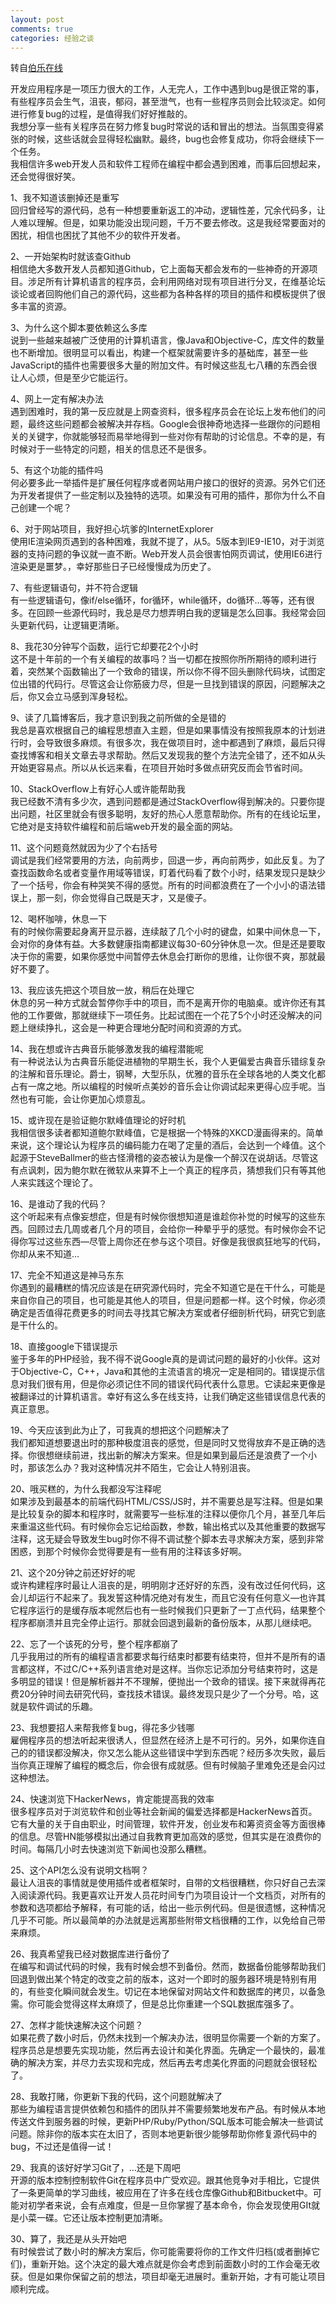 ```yaml
---
layout: post
comments: true
categories: 经验之谈
---
```


转自[伯乐在线](http://blog.jobbole.com/49756/)

开发应用程序是一项压力很大的工作，人无完人，工作中遇到bug是很正常的事，有些程序员会生气，沮丧，郁闷，甚至泄气，也有一些程序员则会比较淡定。如何进行修复bug的过程，是值得我们好好推敲的。  
我想分享一些有关程序员在努力修复bug时常说的话和冒出的想法。当氛围变得紧张的时候，这些话就会显得轻松幽默。最终，bug也会修复成功，你将会继续下一个任务。  
我相信许多web开发人员和软件工程师在编程中都会遇到困难，而事后回想起来，还会觉得很好笑。  

1、我不知道该删掉还是重写  
回归曾经写的源代码，总有一种想要重新返工的冲动，逻辑性差，冗余代码多，让人难以理解。但是，如果功能没出现问题，千万不要去修改。这是我经常要面对的困扰，相信也困扰了其他不少的软件开发者。

2、一开始架构时就该查Github  
相信绝大多数开发人员都知道Github，它上面每天都会发布的一些神奇的开源项目。涉足所有计算机语言的程序员，会利用网络对现有项目进行分叉，在维基论坛谈论或者回购他们自己的源代码，这些都为各种各样的项目的插件和模板提供了很多丰富的资源。

3、为什么这个脚本要依赖这么多库  
说到一些越来越被广泛使用的计算机语言，像Java和Objective-C，库文件的数量也不断增加。很明显可以看出，构建一个框架就需要许多的基础库，甚至一些JavaScript的插件也需要很多大量的附加文件。有时候这些乱七八糟的东西会很让人心烦，但是至少它能运行。

4、网上一定有解决办法  
遇到困难时，我的第一反应就是上网查资料，很多程序员会在论坛上发布他们的问题，最终这些问题都会被解决并存档。Google会很神奇地选择一些跟你的问题相关的关键字，你就能够轻而易举地得到一些对你有帮助的讨论信息。不幸的是，有时候对于一些特定的问题，相关的信息还不是很多。

5、有这个功能的插件吗  
何必要多此一举插件是扩展任何程序或者网站用户接口的很好的资源。另外它们还为开发者提供了一些定制以及独特的选项。如果没有可用的插件，那你为什么不自己创建一个呢？

6、对于网站项目，我好担心坑爹的InternetExplorer  
使用IE渲染网页遇到的各种困难，我就不提了，从5。5版本到IE9-IE10，对于浏览器的支持问题的争议就一直不断。Web开发人员会很害怕网页调试，使用IE6进行渲染更是噩梦。，幸好那些日子已经慢慢成为历史了。

7、有些逻辑语句，并不符合逻辑  
有一些逻辑语句，像if/else循环，for循环，while循环，do循环…等等，还有很多。在回顾一些源代码时，我总是尽力想弄明白我的逻辑是怎么回事。我经常会回头更新代码，让逻辑更清晰。

8、我花30分钟写个函数，运行它却要花2个小时  
这不是十年前的一个有关编程的故事吗？当一切都在按照你所所期待的顺利进行着，突然某个函数输出了一个致命的错误，所以你不得不回头删除代码块，试图定位出错的代码行。尽管这会让你筋疲力尽，但是一旦找到错误的原因，问题解决之后，你又会立马感到浑身轻松。

9、读了几篇博客后，我才意识到我之前所做的全是错的  
我总是喜欢根据自己的编程思想直入主题，但是如果事情没有按照我原本的计划进行时，会导致很多麻烦。有很多次，我在做项目时，途中都遇到了麻烦，最后只得查找博客和相关文章去寻求帮助。然后又发现我的整个方法完全错了，还不如从头开始更容易点。所以从长远来看，在项目开始时多做点研究反而会节省时间。

10、StackOverflow上有好心人或许能帮助我  
我已经数不清有多少次，遇到问题都是通过StackOverflow得到解决的。只要你提出问题，社区里就会有很多聪明，友好的热心人愿意帮助你。所有的在线论坛里，它绝对是支持软件编程和前后端web开发的最全面的网站。

11、这个问题竟然就因为少了个右括号  
调试是我们经常要用的方法，向前两步，回退一步，再向前两步，如此反复。为了查找函数命名或者变量作用域等错误，盯着代码看了数个小时，结果发现只是缺少了一个括号，你会有种哭笑不得的感觉。所有的时间都浪费在了一个小小的语法错误上，那一刻，你会觉得自己既是天才，又是傻子。

12、喝杯咖啡，休息一下  
有的时候你需要起身离开显示器，连续敲了几个小时的键盘，如果中间休息一下，会对你的身体有益。大多数健康指南都建议每30-60分钟休息一次。但是还是要取决于你的需要，如果你感觉中间暂停去休息会打断你的思维，让你很不爽，那就最好不要了。

13、我应该先把这个项目放一放，稍后在处理它  
休息的另一种方式就会暂停你手中的项目，而不是离开你的电脑桌。或许你还有其他的工作要做，那就继续下一项任务。比起试图在一个花了5个小时还没解决的问题上继续挣扎，这会是一种更合理地分配时间和资源的方式。

14、我在想或许古典音乐能够激发我的编程潜能呢  
有一种说法认为古典音乐能促进植物的早期生长，我个人更偏爱古典音乐错综复杂的注解和音乐理论。爵士，钢琴，大型乐队，优雅的音乐在全球各地的人类文化都占有一席之地。所以编程的时候听点美妙的音乐会让你调试起来更得心应手呢。当然也有可能，会让你更加心烦意乱。

15、或许现在是验证鲍尔默峰值理论的好时机  
我相信很多读者都知道鲍尔默峰值，它是根据一个特殊的XKCD漫画得来的。简单来说，这个理论认为程序员的编码能力在喝了定量的酒后，会达到一个峰值。这个起源于SteveBallmer的些古怪滑稽的姿态被认为是像一个醉汉在说胡话。尽管这有点讽刺，因为鲍尔默在微软从来算不上一个真正的程序员，猜想我们只有等其他人来实践这个理论了。

16、是谁动了我的代码？  
这个听起来有点像妄想症，但是有时候你很想知道是谁趁你补觉的时候写的这些东西。回顾过去几周或者几个月的项目，会给你一种晕乎乎的感觉。有时候你会不记得你写过这些东西—尽管上周你还在参与这个项目。好像是我很疯狂地写的代码，你却从来不知道…

17、完全不知道这是神马东东  
你遇到的最糟糕的情况应该是在研究源代码时，完全不知道它是在干什么，可能是来自你自己的项目，也可能是其他人的项目，但是问题都一样。这个时候，你必须确定是否值得花费更多的时间去寻找其它解决方案或者仔细剖析代码，研究它到底是干什么的。

18、直接google下错误提示  
鉴于多年的PHP经验，我不得不说Google真的是调试问题的最好的小伙伴。这对于Objective-C，C++，Java和其他的主流语言的境况一定是相同的。错误提示信息对我们很有用，但是你必须记住不同的错误代码代表什么意思。它读起来更像是被翻译过的计算机语言。幸好有这么多在线支持，让我们确定这些错误信息代表的真正意思。

19、今天应该到此为止了，可我真的想把这个问题解决了  
我们都知道想要退出时的那种极度沮丧的感觉，但是同时又觉得放弃不是正确的选择。你很想继续前进，找出新的解决方案来。但是如果到最后还是浪费了一个小时，那该怎么办？我对这种情况并不陌生，它会让人特别沮丧。

20、哦买糕的，为什么我都没写注释呢  
如果涉及到最基本的前端代码HTML/CSS/JS时，并不需要总是写注释。但是如果是比较复杂的脚本和程序时，就需要写一些标准的注释以便你几个月，甚至几年后来重温这些代码。有时候你会忘记给函数，参数，输出格式以及其他重要的数据写注释，这无疑会导致发生bug时你不得不调试整个脚本去寻求解决方案，感到非常困惑，到那个时候你会觉得要是有一些有用的注释该多好啊。

21、这个20分钟之前还好好的呢  
或许构建程序时最让人沮丧的是，明明刚才还好好的东西，没有改过任何代码，这会儿却运行不起来了。我发誓这种情况绝对有发生，而且它没有任何意义—也许其它程序运行的是缓存版本呢然后也有一些时候我们只更新了一丁点代码，结果整个程序都崩溃并且完全停止运行。那就会回退到最新的备份版本，从那儿继续吧。

22、忘了一个该死的分号，整个程序都崩了  
几乎我用过的所有的编程语言都要求每行结束时都要有结束符，但并不是所有的语言都这样，不过C/C++系列语言绝对是这样。当你忘记添加分号结束符时，这是多明显的错误！但是解析器并不不理解，便抛出一个致命的错误。接下来就得再花费20分钟时间去研究代码，查找技术错误。最终发现只是少了一个分号。哈，这就是软件调试的乐趣。

23、我想要招人来帮我修复bug，得花多少钱哪  
雇佣程序员的想法听起来很诱人，但显然在经济上是不可行的。另外，如果你连自己的的错误都没解决，你又怎么能从这些错误中学到东西呢？经历多次失败，最后当你真正理解了编程的概念后，你会很有成就感。但有时候脑子里难免还是会闪过这种想法。

24、快速浏览下HackerNews，肯定能提高我的效率  
很多程序员对于浏览软件和创业等社会新闻的偏爱选择都是HackerNews首页。它有大量的关于自由职业，时间管理，软件开发，创业发布和筹资资金等方面很棒的信息。尽管HN能够模拟出通过自我教育更加高效的感觉，但其实是在浪费你的时间。每隔几小时去快速浏览下新闻也没那么糟糕。

25、这个API怎么没有说明文档啊？  
最让人沮丧的事情就是使用插件或者框架时，自带的文档很糟糕，你只好自己去深入阅读源代码。我更喜欢让开发人员花时间专门为项目设计一个文档页，对所有的参数和选项都给予解释，有可能的话，给出一些示例代码。但是很遗憾，这种情况几乎不可能。所以最简单的办法就是远离那些附带文档很糟的工作，以免给自己带来麻烦。

26、我真希望我已经对数据库进行备份了  
在编写和调试代码的时候，我有时候会想不到备份。然而，数据备份能够帮助我们回退到做出某个特定的改变之前的版本，这对一个即时的服务器环境是特别有用的，有些变化瞬间就会发生。切记在本地保留对网站文件和数据库的拷贝，以备急需。你可能会觉得这样太麻烦了，但是总比你重建一个SQL数据库强多了。

27、怎样才能快速解决这个问题？  
如果花费了数小时后，仍然未找到一个解决办法，很明显你需要一个新的方案了。程序员总是想要先实现功能，然后再去设计和美化界面。先确定一个最快的，最准确的解决方案，并尽力去实现和完成，然后再去考虑美化界面的问题就会很轻松了。

28、我敢打赌，你更新下我的代码，这个问题就解决了  
那些为编程语言提供依赖包和插件的团队并不需要频繁地发布产品。有时候从本地传送文件到服务器的时候，更新PHP/Ruby/Python/SQL版本可能会解决一些调试问题。除非你的版本实在太旧了，否则本地更新很少能够帮助你修复源代码中的bug，不过还是值得一试！

29、我真的该好好学习Git了，…还是下周吧  
开源的版本控制控制软件Git在程序员中广受欢迎。跟其他竞争对手相比，它提供了一条更简单的学习曲线，被应用在了许多在线仓库像Github和Bitbucket中。可能对初学者来说，会有点难度，但是一旦你掌握了基本命令，你会发现使用GIt就是小菜一碟。它还让版本控制更加清晰。

30、算了，我还是从头开始吧  
有时候尝试了数小时的解决方案后，你可能需要将你的工作文件归档(或者删掉它们)，重新开始。这个决定的最大难点就是你会考虑到前面数小时的工作会毫无收获。但是如果你保留之前的想法，项目却毫无进展时。重新开始，才有可能让项目顺利完成。
